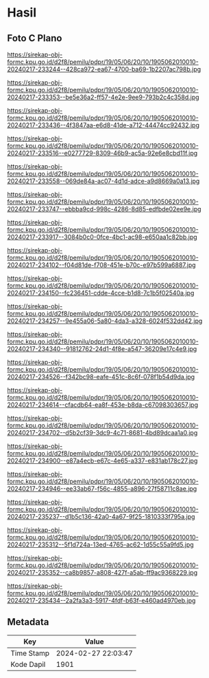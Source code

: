 # Hasil

## Foto C Plano

https://sirekap-obj-formc.kpu.go.id/d2f8/pemilu/pdpr/19/05/06/20/10/1905062010010-20240217-233244--428ca972-ea67-4700-ba69-1b2207ac798b.jpg

https://sirekap-obj-formc.kpu.go.id/d2f8/pemilu/pdpr/19/05/06/20/10/1905062010010-20240217-233353--be5e36a2-ff57-4e2e-9ee9-793b2c4c358d.jpg

https://sirekap-obj-formc.kpu.go.id/d2f8/pemilu/pdpr/19/05/06/20/10/1905062010010-20240217-233436--4f3847aa-e6d8-41de-a712-44474cc92432.jpg

https://sirekap-obj-formc.kpu.go.id/d2f8/pemilu/pdpr/19/05/06/20/10/1905062010010-20240217-233516--e0277729-8309-46b9-ac5a-92e6e8cbd11f.jpg

https://sirekap-obj-formc.kpu.go.id/d2f8/pemilu/pdpr/19/05/06/20/10/1905062010010-20240217-233558--069de84a-ac07-4d1d-adce-a9d8669a0a13.jpg

https://sirekap-obj-formc.kpu.go.id/d2f8/pemilu/pdpr/19/05/06/20/10/1905062010010-20240217-233747--ebbba9cd-998c-4286-8d85-edfbde02ee9e.jpg

https://sirekap-obj-formc.kpu.go.id/d2f8/pemilu/pdpr/19/05/06/20/10/1905062010010-20240217-233917--3084b0c0-0fce-4bc1-ac98-e650aa1c82bb.jpg

https://sirekap-obj-formc.kpu.go.id/d2f8/pemilu/pdpr/19/05/06/20/10/1905062010010-20240217-234102--f04d81de-f708-451e-b70c-e97b599a6887.jpg

https://sirekap-obj-formc.kpu.go.id/d2f8/pemilu/pdpr/19/05/06/20/10/1905062010010-20240217-234150--fc236451-cdde-4cce-b1d8-7c1b5f02540a.jpg

https://sirekap-obj-formc.kpu.go.id/d2f8/pemilu/pdpr/19/05/06/20/10/1905062010010-20240217-234257--9e455a06-5a80-4da3-a328-6024f532dd42.jpg

https://sirekap-obj-formc.kpu.go.id/d2f8/pemilu/pdpr/19/05/06/20/10/1905062010010-20240217-234340--91812762-24d1-4f8e-a547-36209e17c4e9.jpg

https://sirekap-obj-formc.kpu.go.id/d2f8/pemilu/pdpr/19/05/06/20/10/1905062010010-20240217-234526--f342bc98-eafe-451c-8c6f-078f1b54d9da.jpg

https://sirekap-obj-formc.kpu.go.id/d2f8/pemilu/pdpr/19/05/06/20/10/1905062010010-20240217-234614--cfacdb64-ea8f-453e-b8da-c67098303657.jpg

https://sirekap-obj-formc.kpu.go.id/d2f8/pemilu/pdpr/19/05/06/20/10/1905062010010-20240217-234702--d5b2cf39-3dc9-4c71-8681-4bd89dcaa1a0.jpg

https://sirekap-obj-formc.kpu.go.id/d2f8/pemilu/pdpr/19/05/06/20/10/1905062010010-20240217-234900--e87a4ecb-e67c-4e65-a337-e831ab178c27.jpg

https://sirekap-obj-formc.kpu.go.id/d2f8/pemilu/pdpr/19/05/06/20/10/1905062010010-20240217-234946--ee33ab67-f56c-4855-a896-27f58711c8ae.jpg

https://sirekap-obj-formc.kpu.go.id/d2f8/pemilu/pdpr/19/05/06/20/10/1905062010010-20240217-235237--d1b5c136-42a0-4a67-9f25-1810333f795a.jpg

https://sirekap-obj-formc.kpu.go.id/d2f8/pemilu/pdpr/19/05/06/20/10/1905062010010-20240217-235312--5f1d724a-13ed-4765-ac62-1d55c55a9fd5.jpg

https://sirekap-obj-formc.kpu.go.id/d2f8/pemilu/pdpr/19/05/06/20/10/1905062010010-20240217-235352--ca8b9857-a808-427f-a5ab-ff9ac9368229.jpg

https://sirekap-obj-formc.kpu.go.id/d2f8/pemilu/pdpr/19/05/06/20/10/1905062010010-20240217-235434--2a2fa3a3-5917-4fdf-b63f-e460ad4970eb.jpg


## Metadata

| Key        | Value               |
| ---------- | ------------------- |
| Time Stamp | 2024-02-27 22:03:47 |
| Kode Dapil | 1901                |




